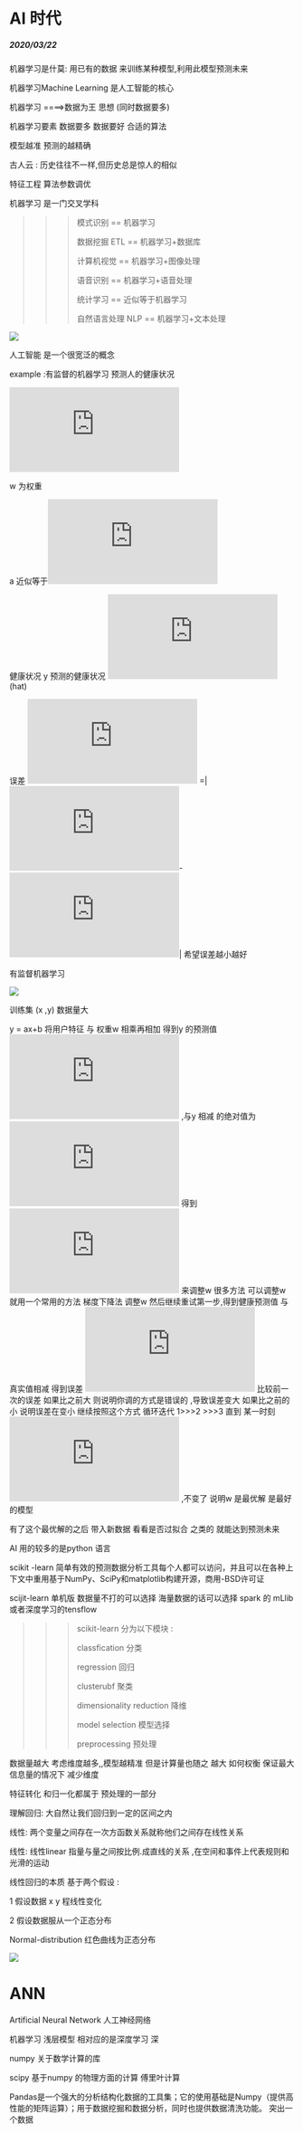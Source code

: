 # AI 时代

##### 2020/03/22

机器学习是什莫: 用已有的数据 来训练某种模型,利用此模型预测未来

机器学习Machine Learning 是人工智能的核心



机器学习  ====>数据为王 思想   (同时数据要多)   

机器学习要素  数据要多 数据要好  合适的算法  

 模型越准 预测的越精确

古人云 :  历史往往不一样,但历史总是惊人的相似	

特征工程  算法参数调优



机器学习 是一门交叉学科  

> > > 模式识别   == 机器学习
> > >
> > > 数据挖掘 ETL == 机器学习+数据库
> > >
> > > 计算机视觉 == 机器学习+图像处理
> > >
> > > 语音识别 == 机器学习+语音处理
> > >
> > > 统计学习  == 近似等于机器学习
> > >
> > > 自然语言处理 NLP  == 机器学习+文本处理



![](../../../img/AI/relation.png) 





人工智能 是一个很宽泛的概念

example :有监督的机器学习  预测人的健康状况  

![This is the rendered form of the equation. You can not edit this directly. Right click will give you the option to save the image, and in most browsers you can drag the image onto your desktop or another program.](http://latex.codecogs.com/gif.latex?y%20%3D%20ax&plus;b)

w  为权重 

a 近似等于![This is the rendered form of the equation. You can not edit this directly. Right click will give you the option to save the image, and in most browsers you can drag the image onto your desktop or another program.](http://latex.codecogs.com/gif.latex?%7Bw_%7B0%7D%7D%5E%7B%7D) 

健康状况 y   预测的健康状况  ![This is the rendered form of the equation. You can not edit this directly. Right click will give you the option to save the image, and in most browsers you can drag the image onto your desktop or another program.](http://latex.codecogs.com/gif.latex?%5Chat%7By%7D)   (hat) 

 误差 ![This is the rendered form of the equation. You can not edit this directly. Right click will give you the option to save the image, and in most browsers you can drag the image onto your desktop or another program.](http://latex.codecogs.com/gif.latex?%5Cepsilon) =| ![This is the rendered form of the equation. You can not edit this directly. Right click will give you the option to save the image, and in most browsers you can drag the image onto your desktop or another program.](http://latex.codecogs.com/gif.latex?%5Chat%7By%7D)-  ![This is the rendered form of the equation. You can not edit this directly. Right click will give you the option to save the image, and in most browsers you can drag the image onto your desktop or another program.](http://latex.codecogs.com/gif.latex?y)|  希望误差越小越好 



有监督机器学习 

![](../../../img/AI/supervised-learing.png)

训练集 (x ,y)   数据量大

 y = ax+b    将用户特征 与 权重w 相乘再相加 得到y 的预测值![This is the rendered form of the equation. You can not edit this directly. Right click will give you the option to save the image, and in most browsers you can drag the image onto your desktop or another program.](http://latex.codecogs.com/gif.latex?%5Chat%7By%7D)  ,与y 相减 的绝对值为 ![This is the rendered form of the equation. You can not edit this directly. Right click will give you the option to save the image, and in most browsers you can drag the image onto your desktop or another program.](http://latex.codecogs.com/gif.latex?%5Cepsilon)    得到![This is the rendered form of the equation. You can not edit this directly. Right click will give you the option to save the image, and in most browsers you can drag the image onto your desktop or another program.](http://latex.codecogs.com/gif.latex?%5Cepsilon)   来调整w  很多方法 可以调整w  就用一个常用的方法  梯度下降法 调整w  然后继续重试第一步,得到健康预测值 与真实值相减 得到误差 ![This is the rendered form of the equation. You can not edit this directly. Right click will give you the option to save the image, and in most browsers you can drag the image onto your desktop or another program.](http://latex.codecogs.com/gif.latex?%5Cepsilon)    比较前一次的误差  如果比之前大 则说明你调的方式是错误的 ,导致误差变大   如果比之前的小  说明误差在变小  继续按照这个方式  循环迭代 1>>>2 >>>3 直到 某一时刻 ![This is the rendered form of the equation. You can not edit this directly. Right click will give you the option to save the image, and in most browsers you can drag the image onto your desktop or another program.](http://latex.codecogs.com/gif.latex?%5Cepsilon) ,不变了 说明w  是最优解  是最好的模型 

有了这个最优解的之后  带入新数据 看看是否过拟合 之类的  就能达到预测未来



AI 用的较多的是python 语言 

scikit -learn 简单有效的预测数据分析工具每个人都可以访问，并且可以在各种上下文中重用基于NumPy、SciPy和matplotlib构建开源，商用-BSD许可证

scijit-learn  单机版 数据量不打的可以选择  海量数据的话可以选择 spark 的 mLlib  或者深度学习的tensflow   

> > > scikit-learn 分为以下模块 :
> > >
> > > classfication 分类 
> > >
> > > regression 回归 
> > >
> > > clusterubf  聚类
> > >
> > > dimensionality reduction 降维 
> > >
> > > model selection 模型选择
> > >
> > > preprocessing 预处理



数据量越大  考虑维度越多,,模型越精准  但是计算量也随之 越大  如何权衡 保证最大信息量的情况下 减少维度



特征转化 和归一化都属于 预处理的一部分



理解回归: 大自然让我们回归到一定的区间之内

线性: 两个变量之间存在一次方函数关系就称他们之间存在线性关系

线性: 线性linear 指量与量之间按比例.成直线的关系 ,在空间和事件上代表规则和光滑的运动



线性回归的本质 基于两个假设  :

1  假设数据 x y 程线性变化

2 假设数据服从一个正态分布



Normal-distribution  红色曲线为正态分布

![](../../../img/AI/Normal-distribution.png)



# ANN  

Artificial Neural Network  人工神经网络  

机器学习 浅层模型 相对应的是深度学习  深 

numpy  关于数学计算的库 

scipy 基于numpy 的物理方面的计算 傅里叶计算

Pandas是一个强大的分析结构化数据的工具集；它的使用基础是Numpy（提供高性能的矩阵运算）；用于数据挖掘和数据分析，同时也提供数据清洗功能。 突出一个数据  



